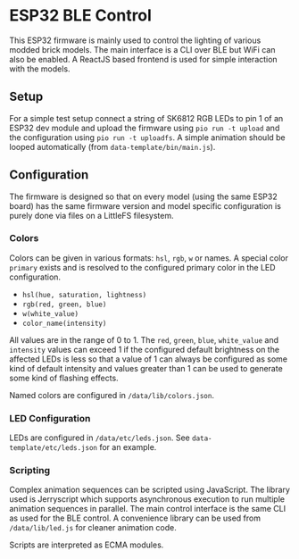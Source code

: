 # ESP32 BLE Control

This ESP32 firmware is mainly used to control the lighting of various modded brick models.
The main interface is a CLI over BLE but WiFi can also be enabled. A ReactJS based frontend is used for simple interaction
with the models.

## Setup

For a simple test setup connect a string of SK6812 RGB LEDs to pin 1 of an ESP32 dev module and upload the firmware
using `pio run -t upload` and the configuration using `pio run -t uploadfs`. A simple animation should be looped
automatically (from `data-template/bin/main.js`).

## Configuration

The firmware is designed so that on every model (using the same ESP32 board) has the same firmware version and model specific
configuration is purely done via files on a LittleFS filesystem.

### Colors

Colors can be given in various formats: `hsl`, `rgb`, `w` or names. A special color `primary` exists and is resolved to
the configured primary color in the LED configuration.

* `hsl(hue, saturation, lightness)`
* `rgb(red, green, blue)`
* `w(white_value)`
* `color_name(intensity)`

All values are in the range of 0 to 1. The `red`, `green`, `blue`, `white_value` and `intensity` values can exceed 1 if
the configured default brightness on the affected LEDs is less so that a value of 1 can always be configured as some kind
of default intensity and values greater than 1 can be used to generate some kind of flashing effects.

Named colors are configured in `/data/lib/colors.json`.

### LED Configuration

LEDs are configured in `/data/etc/leds.json`. See `data-template/etc/leds.json` for an example.

### Scripting

Complex animation sequences can be scripted using JavaScript. The library used is Jerryscript which supports asynchronous
execution to run multiple animation sequences in parallel. The main control interface is the same CLI as used for
the BLE control. A convenience library can be used from `/data/lib/led.js` for cleaner animation code.

Scripts are interpreted as ECMA modules.
